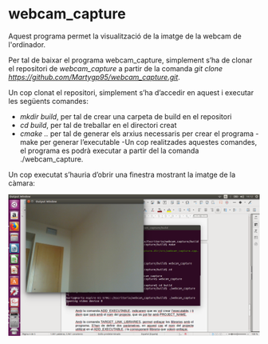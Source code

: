 # webcam_capture

Aquest programa permet la visualització de la imatge de la webcam de l'ordinador.

Per tal de baixar el programa  webcam_capture, simplement s’ha de clonar el repositori de *webcam_capture* a partir de la comanda *git clone https://github.com/Martygp95/webcam_capture.git*.

Un cop clonat el repositori, simplement s’ha d’accedir en aquest i executar les següents comandes:

- *mkdir build*, per tal de crear una carpeta de build en el repositori
- *cd build*, per tal de treballar en el directori creat
- *cmake ..* per tal de generar els arxius necessaris per crear el programa
-make per generar l’executable
-Un cop realitzades aquestes comandes, el programa es podrà executar a partir del la comanda ./webcam_capture.

Un cop executat s’hauria d’obrir una finestra mostrant la imatge de la càmara:

![alt text](src/i1.png)

